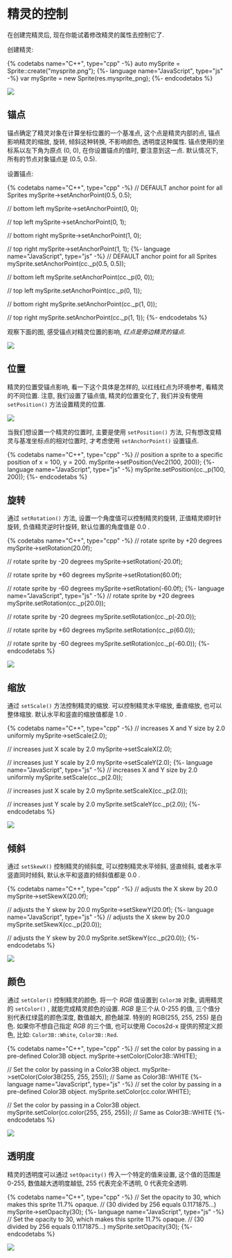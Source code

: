 # 精灵的控制

在创建完精灵后, 现在你能试着修改精灵的属性去控制它了.

创建精灵:

{% codetabs name="C++", type="cpp" -%}
auto mySprite = Sprite::create("mysprite.png");
{%- language name="JavaScript", type="js" -%}
var mySprite = new Sprite(res.mysprite_png);
{%- endcodetabs %}

![](../../en/sprites/sprites-img/i1.png "")

## 锚点

锚点确定了精灵对象在计算坐标位置的一个基准点, 这个点是精灵内部的点, 锚点影响精灵的缩放, 旋转, 倾斜这种转换, 不影响颜色, 透明度这种属性. 锚点使用的坐标系以左下角为原点 (0, 0), 在你设置锚点的值时, 要注意到这一点. 默认情况下, 所有的节点对象锚点是 (0.5, 0.5).

设置锚点:

{% codetabs name="C++", type="cpp" -%}
// DEFAULT anchor point for all Sprites
mySprite->setAnchorPoint(0.5, 0.5);

// bottom left
mySprite->setAnchorPoint(0, 0);

// top left
mySprite->setAnchorPoint(0, 1);

// bottom right
mySprite->setAnchorPoint(1, 0);

// top right
mySprite->setAnchorPoint(1, 1);
{%- language name="JavaScript", type="js" -%}
// DEFAULT anchor point for all Sprites
mySprite.setAnchorPoint(cc._p(0.5, 0.5));

// bottom left
mySprite.setAnchorPoint(cc._p(0, 0));

// top left
mySprite.setAnchorPoint(cc._p(0, 1));

// bottom right
mySprite.setAnchorPoint(cc._p(1, 0));

// top right
mySprite.setAnchorPoint(cc._p(1, 1));
{%- endcodetabs %}

观察下面的图, 感受锚点对精灵位置的影响, _红点是旁边精灵的锚点_.

![](../../en/sprites/sprites-img/i6.png "")

## 位置

精灵的位置受锚点影响, 看一下这个具体是怎样的, 以红线红点为环境参考, 看精灵的不同位置. 注意, 我们设置了锚点值, 精灵的位置变化了, 我们并没有使用 `setPosition()` 方法设置精灵的位置.

![](../../en/sprites/sprites-img/i9.png "")

当我们想设置一个精灵的位置时, 主要是使用 `setPosition()` 方法, 只有想改变精灵与基准坐标点的相对位置时, 才考虑使用 `setAnchorPoint()` 设置锚点.

{% codetabs name="C++", type="cpp" -%}
// position a sprite to a specific position of x = 100, y = 200.
mySprite->setPosition(Vec2(100, 200));
{%- language name="JavaScript", type="js" -%}
mySprite.setPosition(cc._p(100, 200));
{%- endcodetabs %}

## 旋转

通过 `setRotation()` 方法, 设置一个角度值可以控制精灵的旋转, 正值精灵顺时针旋转, 负值精灵逆时针旋转, 默认位置的角度值是 0.0 .

{% codetabs name="C++", type="cpp" -%}
// rotate sprite by +20 degrees
mySprite->setRotation(20.0f);

// rotate sprite by -20 degrees
mySprite->setRotation(-20.0f);

// rotate sprite by +60 degrees
mySprite->setRotation(60.0f);

// rotate sprite by -60 degrees
mySprite->setRotation(-60.0f);
{%- language name="JavaScript", type="js" -%}
// rotate sprite by +20 degrees
mySprite.setRotation(cc._p(20.0));

// rotate sprite by -20 degrees
mySprite.setRotation(cc._p(-20.0));

// rotate sprite by +60 degrees
mySprite.setRotation(cc._p(60.0));

// rotate sprite by -60 degrees
mySprite.setRotation(cc._p(-60.0));
{%- endcodetabs %}

![](../../en/sprites/sprites-img/i8.png "")

## 缩放

通过 `setScale()` 方法控制精灵的缩放. 可以控制精灵水平缩放, 垂直缩放, 也可以整体缩放. 默认水平和竖直的缩放值都是 1.0 .

{% codetabs name="C++", type="cpp" -%}
// increases X and Y size by 2.0 uniformly
mySprite->setScale(2.0);

// increases just X scale by 2.0
mySprite->setScaleX(2.0);

// increases just Y scale by 2.0
mySprite->setScaleY(2.0);
{%- language name="JavaScript", type="js" -%}
// increases X and Y size by 2.0 uniformly
mySprite.setScale(cc._p(2.0));

// increases just X scale by 2.0
mySprite.setScaleX(cc._p(2.0));

// increases just Y scale by 2.0
mySprite.setScaleY(cc._p(2.0));
{%- endcodetabs %}

![](../../en/sprites/sprites-img/i5.png "")

## 倾斜

通过 `setSkewX()` 控制精灵的倾斜度, 可以控制精灵水平倾斜, 竖直倾斜, 或者水平竖直同时倾斜, 默认水平和竖直的倾斜值都是 0.0 .

{% codetabs name="C++", type="cpp" -%}
// adjusts the X skew by 20.0
mySprite->setSkewX(20.0f);

// adjusts the Y skew by 20.0
mySprite->setSkewY(20.0f);
{%- language name="JavaScript", type="js" -%}
// adjusts the X skew by 20.0
mySprite.setSkewX(cc._p(20.0));

// adjusts the Y skew by 20.0
mySprite.setSkewY(cc._p(20.0));
{%- endcodetabs %}

![](../../en/sprites/sprites-img/i7.png "")

## 颜色

通过 `setColor()` 控制精灵的颜色. 将一个 _RGB_ 值设置到 `Color3B` 对象, 调用精灵的 `setColor()` , 就能完成精灵颜色的设置. _RGB_ 是三个从 0-255 的值, 三个值分别代表红绿蓝的颜色深度, 数值越大, 颜色越深. 特别的 RGB(255, 255, 255) 是白色. 如果你不想自己指定 _RGB_ 的三个值, 也可以使用 Cocos2d-x 提供的预定义颜色, 比如: `Color3B::White`, `Color3B::Red`.

{% codetabs name="C++", type="cpp" -%}
// set the color by passing in a pre-defined Color3B object.
mySprite->setColor(Color3B::WHITE);

// Set the color by passing in a Color3B object.
mySprite->setColor(Color3B(255, 255, 255)); // Same as Color3B::WHITE
{%- language name="JavaScript", type="js" -%}
// set the color by passing in a pre-defined Color3B object.
mySprite.setColor(cc.color.WHITE);

// Set the color by passing in a Color3B object.
mySprite.setColor(cc.color(255, 255, 255)); // Same as Color3B::WHITE
{%- endcodetabs %}

![](../../en/sprites/sprites-img/i10.png "")

## 透明度

精灵的透明度可以通过 `setOpacity()` 传入一个特定的值来设置, 这个值的范围是 0-255, 数值越大透明度越低, 255 代表完全不透明, 0 代表完全透明.

{% codetabs name="C++", type="cpp" -%}
// Set the opacity to 30, which makes this sprite 11.7% opaque.
// (30 divided by 256 equals 0.1171875...)
mySprite->setOpacity(30);
{%- language name="JavaScript", type="js" -%}
// Set the opacity to 30, which makes this sprite 11.7% opaque.
// (30 divided by 256 equals 0.1171875...)
mySprite.setOpacity(30);
{%- endcodetabs %}

![](../../en/sprites/sprites-img/i11.png "")
